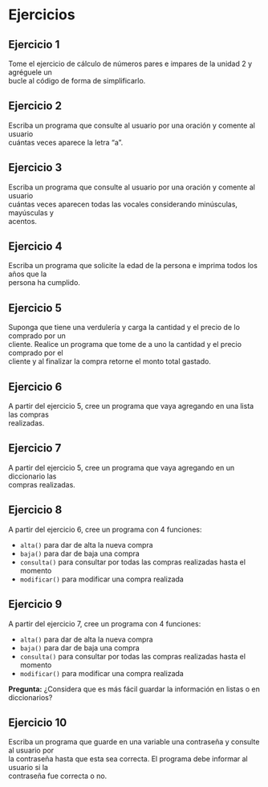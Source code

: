# Ejercicios

## Ejercicio 1
Tome el ejercicio de cálculo de números pares e impares de la unidad 2 y agréguele un  
bucle al código de forma de simplificarlo.

## Ejercicio 2
Escriba un programa que consulte al usuario por una oración y comente al usuario  
cuántas veces aparece la letra “a”.

## Ejercicio 3
Escriba un programa que consulte al usuario por una oración y comente al usuario  
cuántas veces aparecen todas las vocales considerando minúsculas, mayúsculas y  
acentos.

## Ejercicio 4
Escriba un programa que solicite la edad de la persona e imprima todos los años que la  
persona ha cumplido.

## Ejercicio 5
Suponga que tiene una verdulería y carga la cantidad y el precio de lo comprado por un  
cliente. Realice un programa que tome de a uno la cantidad y el precio comprado por el  
cliente y al finalizar la compra retorne el monto total gastado.

## Ejercicio 6
A partir del ejercicio 5, cree un programa que vaya agregando en una lista las compras  
realizadas.

## Ejercicio 7
A partir del ejercicio 5, cree un programa que vaya agregando en un diccionario las  
compras realizadas.

## Ejercicio 8
A partir del ejercicio 6, cree un programa con 4 funciones:

- `alta()` para dar de alta la nueva compra  
- `baja()` para dar de baja una compra  
- `consulta()` para consultar por todas las compras realizadas hasta el momento  
- `modificar()` para modificar una compra realizada

## Ejercicio 9
A partir del ejercicio 7, cree un programa con 4 funciones:

- `alta()` para dar de alta la nueva compra  
- `baja()` para dar de baja una compra  
- `consulta()` para consultar por todas las compras realizadas hasta el momento  
- `modificar()` para modificar una compra realizada

**Pregunta:** ¿Considera que es más fácil guardar la información en listas o en diccionarios?

## Ejercicio 10
Escriba un programa que guarde en una variable una contraseña y consulte al usuario por  
la contraseña hasta que esta sea correcta. El programa debe informar al usuario si la  
contraseña fue correcta o no.
